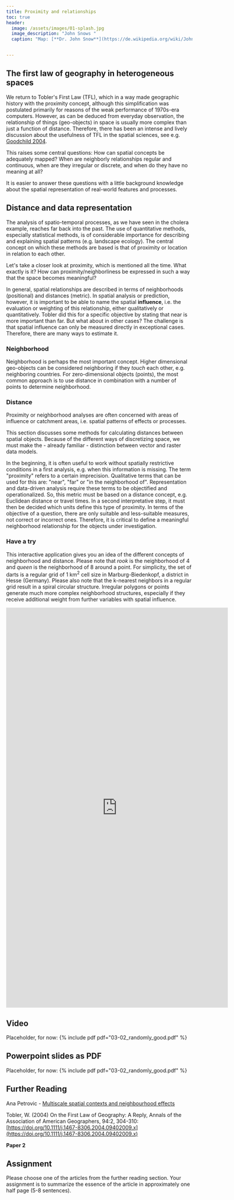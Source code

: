 ```yaml
--- 
title: Proximity and relationships 
toc: true
header:
  image: /assets/images/01-splash.jpg
  image_description: "John Snows "
  caption: "Map: [**Dr. John Snow**](https://de.wikipedia.org/wiki/John_Snow_(Mediziner)) [Wellcome Library via wikimedia](https://w.wiki/QtV)"


---
```


## The first law of geography in heterogeneous spaces
We return to Tobler's First Law (TFL), which in a way made geographic history with the proximity concept, although this simplification was postulated primarily for reasons of the weak performance of 1970s-era computers. However, as can be deduced from everyday observation, the relationship of things (geo-objects) in space is usually more complex than just a function of distance. Therefore, there has been an intense and lively discussion about the usefulness of TFL in the spatial sciences, see e.g. [Goodchild 2004](https://onlinelibrary.wiley.com/doi/abs/10.1111/j.1467-8306.2004.09402008.x).

This raises some central questions: How can spatial concepts be adequately mapped? When are neighborly relationships regular and continuous, when are they irregular or discrete, and when do they have no meaning at all?

It is easier to answer these questions with a little background knowledge about the spatial representation of real-world features and processes.


## Distance and data representation
The analysis of spatio-temporal processes, as we have seen in the cholera example, reaches far back into the past. The use of quantitative methods, especially statistical methods, is of considerable importance for describing and explaining spatial patterns (e.g. landscape ecology). The central concept on which these methods are based is that of proximity or location in relation to each other.

Let's take a closer look at proximity, which is mentioned all the time. What exactly is it? How can proximity/neighborliness be expressed in such a way that the space becomes meaningful?

In general, spatial relationships are described in terms of neighborhoods (positional) and distances (metric). In spatial analysis or prediction, however, it is important to be able to name the spatial **influence**, i.e. the evaluation or weighting of this relationship, either qualitatively or quantitatively. Tobler did this for a specific objective by stating that near is more important than far.
But what about in other cases? The challenge is that spatial influence can only be measured directly in exceptional cases. Therefore, there are many ways to estimate it. 

### Neighborhood
Neighborhood is perhaps the most important concept. Higher dimensional geo-objects can be considered neighboring if they *touch* each other, e.g. neighboring countries. For zero-dimensional objects (points), the most common approach is to use distance in combination with a number of points to determine neighborhood.


### Distance
Proximity or neighborhood analyses are often concerned with areas of influence or catchment areas, i.e. spatial patterns of effects or processes.

This section discusses some methods for calculating distances between spatial objects. Because of the different ways of discretizing space, we must make the - already familiar - distinction between vector and raster data models.

In the beginning, it is often useful to work without spatially restrictive conditions in a first analysis, e.g. when this information is missing. The term "proximity" refers to a certain imprecision. Qualitative terms that can be used for this are: "near", "far" or "in the neighborhood of". Representation and data-driven analysis require these terms to be objectified and operationalized. So, this metric must be based on a distance concept, e.g. Euclidean distance or travel times. In a second interpretative step, it must then be decided which units define this type of proximity. In terms of the objective of a question, there are only suitable and less-suitable measures, not correct or incorrect ones. Therefore, it is critical to define a meaningful neighborhood relationship for the objects under investigation.

### Have a try
This interactive application gives you an idea of the different concepts of neighborhood and distance. 
Please note that *rook* is the neighborhood of 4 and *queen* is the neighborhood of 8 around a point. For simplicity, the set of darts is a regular grid of 1 km<sup>2</sup> cell size in Marburg-Biedenkopf, a district in Hesse (Germany). 
Please also note that the k-nearest neighbors in a regular grid result in a spiral circular structure.
Irregular polygons or points generate much more complex neighborhood structures, especially if they receive additional weight from further variables with spatial influence.


<iframe width="600" height="1080" src="https://gisma.shinyapps.io/proximity/" frameborder="0"> </iframe>

## Video 
Placeholder, for now:
{% include pdf pdf="03-02_randomly_good.pdf" %}

## Powerpoint slides as PDF 
Placeholder, for now:
{% include pdf pdf="03-02_randomly_good.pdf" %}


## Further Reading
Ana Petrovic - [Multiscale spatial contexts and neighbourhood effects](https://journals.open.tudelft.nl/abe/article/view/5194/4710)

Tobler, W. (2004) On the First Law of Geography: A Reply, Annals of the Association of American Geographers, 94:2, 304-310: [https://doi.org/10.1111/j.1467-8306.2004.09402009.x](https://doi.org/10.1111/j.1467-8306.2004.09402009.x)

**Paper 2**

## Assignment
Please choose one of the articles from the further reading section. Your assignment is to summarize the essence of the article in approximately one half page (5-8 sentences).